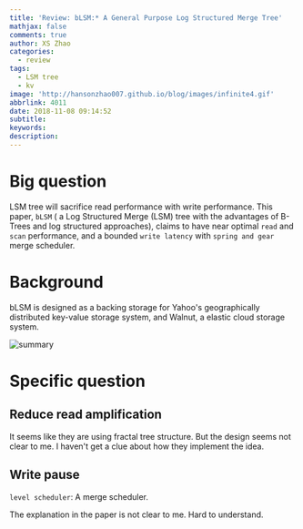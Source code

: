 ```yaml
---
title: 'Review: bLSM:* A General Purpose Log Structured Merge Tree'
mathjax: false
comments: true
author: XS Zhao
categories:
  - review
tags:
  - LSM tree
  - kv
image: 'http://hansonzhao007.github.io/blog/images/infinite4.gif'
abbrlink: 4011
date: 2018-11-08 09:14:52
subtitle:
keywords:
description:
---
```


# Big question

LSM tree will sacrifice read performance with write performance. This paper, `bLSM` ( a Log Structured Merge (LSM) tree with the advantages of B-Trees and log structured approaches), claims to have near optimal `read` and `scan` performance, and a bounded `write latency` with `spring and gear` merge scheduler.

# Background

bLSM is designed as a backing storage for Yahoo's geographically distributed key-value storage system, and Walnut, a elastic cloud storage system.

![summary](result.png)

# Specific question

## Reduce read amplification

It seems like they are using fractal tree structure. But the design seems not clear to me. I haven't get a clue about how they implement the idea.

## Write pause

`level scheduler`: A merge scheduler.

The explanation in the paper is not clear to me. Hard to understand.

